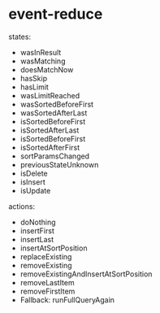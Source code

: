# event-reduce


states:
- wasInResult
- wasMatching
- doesMatchNow
- hasSkip
- hasLimit
- wasLimitReached
- wasSortedBeforeFirst
- wasSortedAfterLast
- isSortedBeforeFirst
- isSortedAfterLast
- isSortedBeforeFirst
- isSortedAfterFirst
- sortParamsChanged
- previousStateUnknown
- isDelete
- isInsert
- isUpdate

actions:

- doNothing
- insertFirst
- insertLast
- insertAtSortPosition
- replaceExisting
- removeExisting
- removeExistingAndInsertAtSortPosition
- removeLastItem
- removeFirstItem
- Fallback: runFullQueryAgain
